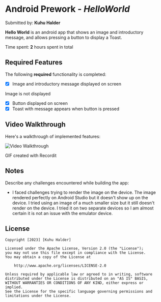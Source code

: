 # Android Prework - *HelloWorld*

Submitted by: **Kuhu Halder**

**Hello World** is an android app that shows an image and introductory message, and allows pressing a button to display a Toast. 

Time spent: **2** hours spent in total

## Required Features

The following **required** functionality is completed:

* [X] Image and introductory message displayed on screen

Image is not displayed
* [X] Button displayed on screen
* [X] Toast with message appears when button is pressed

## Video Walkthrough

Here's a walkthrough of implemented features:

<img src='http://g.recordit.co/6968YOTqzX.gif' title='Video Walkthrough' width='' alt='Video Walkthrough' />

<!-- Replace this with whatever GIF tool you used! -->
GIF created with Recordit 
<!-- Recommended tools:
[Kap](https://getkap.co/) for macOS
[ScreenToGif](https://www.screentogif.com/) for Windows
[peek](https://github.com/phw/peek) for Linux. -->

## Notes

Describe any challenges encountered while building the app:
- I faced challenges trying to render the image on the device. The image rendered perfectly on Android Studio but it doesn't show up on the device. I tried using an image of a much smaller size but it still doesn't render on the device. I tried it on two separate devices so I am almost certain it is not an issue with the emulator device.

## License

    Copyright [2023] [Kuhu Halder]

    Licensed under the Apache License, Version 2.0 (the "License");
    you may not use this file except in compliance with the License.
    You may obtain a copy of the License at

        http://www.apache.org/licenses/LICENSE-2.0

    Unless required by applicable law or agreed to in writing, software
    distributed under the License is distributed on an "AS IS" BASIS,
    WITHOUT WARRANTIES OR CONDITIONS OF ANY KIND, either express or implied.
    See the License for the specific language governing permissions and
    limitations under the License.
